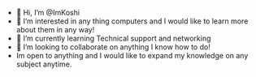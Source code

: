 - 👋 Hi, I’m @ImKoshi
- 👀 I’m interested in any thing computers and I would like to learn more about them in any way!
- 🌱 I’m currently learning Technical support and networking
- 💞️ I’m looking to collaborate on anything I know how to do!
- Im open to anything and I would like to expand my knowledge on any subject anytime.
